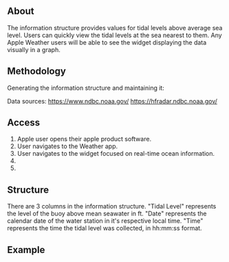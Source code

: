 ## About
The information structure provides values for tidal levels above average sea level. Users can quickly view the tidal levels at the sea nearest to them. Any Apple Weather users will be able to see the widget displaying the data visually in a graph.

## Methodology
Generating the information structure and maintaining it:

Data sources:
https://www.ndbc.noaa.gov/
https://hfradar.ndbc.noaa.gov/

## Access
1. Apple user opens their apple product software.
2. User navigates to the Weather app.
3. User navigates to the widget focused on real-time ocean information.
4. 
5.



## Structure
There are 3 columns in the information structure. "Tidal Level" represents the level of the buoy above mean seawater in ft. "Date" represents the calendar date of the water station in it's respective local time. "Time" represents the time the tidal level was collected, in hh:mm:ss format. 

## Example
